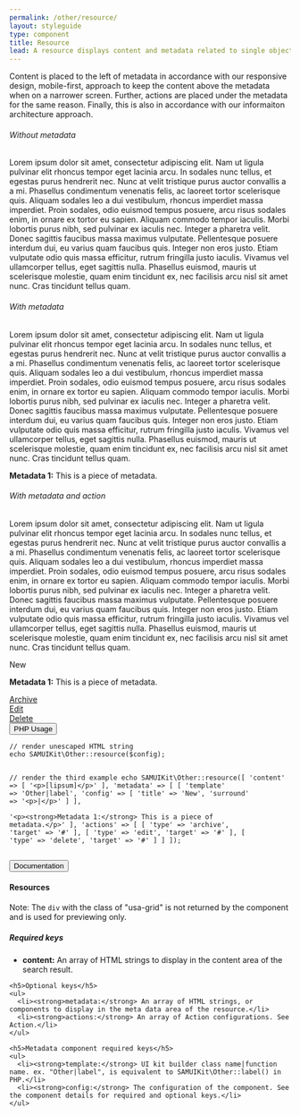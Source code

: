 ```yaml
---
permalink: /other/resource/
layout: styleguide
type: component
title: Resource
lead: A resource displays content and metadata related to single object. Ex. Article, Opportunity, Alert, and so on.
---
```


<p>Content is placed to the left of metadata in accordance with our responsive design, mobile-first, approach to keep the content above the metadata when on a narrower screen. Further, actions are placed under the metadata for the same reason. Finally, this is also in accordance with our informaiton architecture approach.</p>

<div class="preview">

  <h6>Without metadata</h6>
  <div class="usa-grid">
  <div class="usa-width-one-whole">
    <p>Lorem ipsum dolor sit amet, consectetur adipiscing elit. Nam ut ligula pulvinar elit rhoncus tempor eget lacinia arcu. In sodales nunc tellus, et egestas purus hendrerit nec. Nunc at velit tristique purus auctor convallis a a mi. Phasellus condimentum venenatis felis, ac laoreet tortor scelerisque quis. Aliquam sodales leo a dui vestibulum, rhoncus imperdiet massa imperdiet. Proin sodales, odio euismod tempus posuere, arcu risus sodales enim, in ornare ex tortor eu sapien. Aliquam commodo tempor iaculis. Morbi lobortis purus nibh, sed pulvinar ex iaculis nec. Integer a pharetra velit. Donec sagittis faucibus massa maximus vulputate. Pellentesque posuere interdum dui, eu varius quam faucibus quis. Integer non eros justo. Etiam vulputate odio quis massa efficitur, rutrum fringilla justo iaculis. Vivamus vel ullamcorper tellus, eget sagittis nulla. Phasellus euismod, mauris ut scelerisque molestie, quam enim tincidunt ex, nec facilisis arcu nisl sit amet nunc. Cras tincidunt tellus quam.</p>
  </div>
  </div>
  <h6>With metadata</h6>
  <div class="usa-grid">
  <div class="usa-width-two-thirds">
    <p>Lorem ipsum dolor sit amet, consectetur adipiscing elit. Nam ut ligula pulvinar elit rhoncus tempor eget lacinia arcu. In sodales nunc tellus, et egestas purus hendrerit nec. Nunc at velit tristique purus auctor convallis a a mi. Phasellus condimentum venenatis felis, ac laoreet tortor scelerisque quis. Aliquam sodales leo a dui vestibulum, rhoncus imperdiet massa imperdiet. Proin sodales, odio euismod tempus posuere, arcu risus sodales enim, in ornare ex tortor eu sapien. Aliquam commodo tempor iaculis. Morbi lobortis purus nibh, sed pulvinar ex iaculis nec. Integer a pharetra velit. Donec sagittis faucibus massa maximus vulputate. Pellentesque posuere interdum dui, eu varius quam faucibus quis. Integer non eros justo. Etiam vulputate odio quis massa efficitur, rutrum fringilla justo iaculis. Vivamus vel ullamcorper tellus, eget sagittis nulla. Phasellus euismod, mauris ut scelerisque molestie, quam enim tincidunt ex, nec facilisis arcu nisl sit amet nunc. Cras tincidunt tellus quam.</p>
  </div>
  <div class="usa-width-one-third">
    <p><strong>Metadata 1:</strong> This is a piece of metadata.</p>
  </div>
  </div>

  <h6>With metadata and action</h6>
  <div class="usa-grid">
  <div class="usa-width-two-thirds">
    <p>Lorem ipsum dolor sit amet, consectetur adipiscing elit. Nam ut ligula pulvinar elit rhoncus tempor eget lacinia arcu. In sodales nunc tellus, et egestas purus hendrerit nec. Nunc at velit tristique purus auctor convallis a a mi. Phasellus condimentum venenatis felis, ac laoreet tortor scelerisque quis. Aliquam sodales leo a dui vestibulum, rhoncus imperdiet massa imperdiet. Proin sodales, odio euismod tempus posuere, arcu risus sodales enim, in ornare ex tortor eu sapien. Aliquam commodo tempor iaculis. Morbi lobortis purus nibh, sed pulvinar ex iaculis nec. Integer a pharetra velit. Donec sagittis faucibus massa maximus vulputate. Pellentesque posuere interdum dui, eu varius quam faucibus quis. Integer non eros justo. Etiam vulputate odio quis massa efficitur, rutrum fringilla justo iaculis. Vivamus vel ullamcorper tellus, eget sagittis nulla. Phasellus euismod, mauris ut scelerisque molestie, quam enim tincidunt ex, nec facilisis arcu nisl sit amet nunc. Cras tincidunt tellus quam.</p>
  </div>
  <div class="usa-width-one-third">
    <p><span class="usa-label">New</span></p>
    <p><strong>Metadata 1:</strong> This is a piece of metadata.</p>
    <div class="usa-width-one-whole">
      <div class="usa-action-container">
        <span><a href="#"><i class="fa fa-archive"></i>Archive</a></span>
      </div>
      <div class="usa-action-container">
        <span><a href="#"><i class="fa fa-pencil-square"></i>Edit</a></span>
      </div>
      <div class="usa-action-container delete">
        <span><a href="#"><i class="fa fa-trash"></i>Delete</a></span>
      </div>
    </div>
  </div>
  </div>
</div>

<div class="usa-accordion-bordered usa-accordion-docs">
  <button class="usa-button-unstyled usa-accordion-button"
      aria-expanded="false" aria-controls="collapsible-0">
    PHP Usage
  </button>
  <div id="collapsible-0" aria-hidden="true" class="usa-accordion-content">
<pre><code>// render unescaped HTML string
echo SAMUIKit\Other::resource($config);

// render the third example
echo SAMUIKit\Other::resource([
  'content' => [
    '&lt;p&gt;[lipsum]&lt;/p&gt;'
  ],
  'metadata' => [
    [
      'template' => 'Other|label',
      'config' => 
      [
        'title' => 'New',
        'surround' => '&lt;p&gt;|&lt;/p&gt;'
      ]
    ],  
    '&lt;p&gt;&lt;strong&gt;Metadata 1:&lt;/strong&gt; This is a piece of metadata.&lt;/p&gt;'
  ],
  'actions' => [
    [
      'type' => 'archive',
      'target' => '#'
    ],
    [
      'type' => 'edit',
      'target' => '#'
    ],
    [
      'type' => 'delete',
      'target' => '#'
    ]
  ]
]);</code></pre>
  </div>
</div>

<div class="usa-accordion-bordered usa-accordion-docs">
  <button class="usa-button-unstyled usa-accordion-button"
      aria-expanded="true" aria-controls="collapsible-0">
    Documentation
  </button>
  <div id="collapsible-0" aria-hidden="false" class="usa-accordion-content">
    <h4 class="usa-heading">Resources</h4>
    <p>Note: The <code>div</code> with the class of "usa-grid" is not returned by the component and is used for previewing only.</p>
    <h5>Required keys</h5>
    <ul>
      <li><strong>content:</strong> An array of HTML strings to display in the content area of the search result.</li>
    </ul>

    <h5>Optional keys</h5>
    <ul>
      <li><strong>metadata:</strong> An array of HTML strings, or components to display in the meta data area of the resource.</li>
      <li><strong>actions:</strong> An array of Action configurations. See Action.</li>
    </ul>

    <h5>Metadata component required keys</h5>
    <ul>
      <li><strong>template:</strong> UI kit builder class name|function name. ex. "Other|label", is equivalent to SAMUIKit\Other::label() in PHP.</li>
      <li><strong>config:</strong> The configuration of the component. See the component details for required and optional keys.</li>
    </ul>
  </div>
</div>
